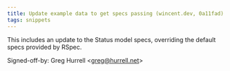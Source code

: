 ```yaml
---
title: Update example data to get specs passing (wincent.dev, 0a11fad)
tags: snippets
---
```


This includes an update to the Status model specs, overriding the default specs provided by RSpec.

Signed-off-by: Greg Hurrell &lt;greg@hurrell.net&gt;
